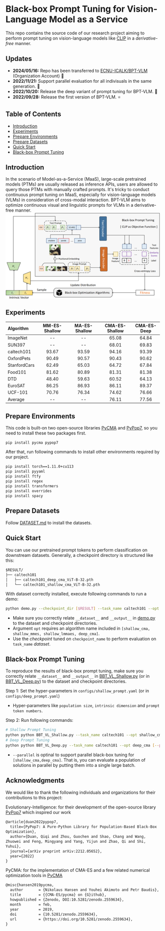 <!-- omit in toc -->
# Black-box Prompt Tuning for Vision-Language Model as a Service
This repo contains the source code of our research project aiming to perform prompt tuning on  vision-language models like [CLIP](https://arxiv.org/abs/2103.00020) in a *derivative-free* manner.

<!-- omit in toc -->
## Updates
- **2024/05/16:** Repo has been transferred to [ECNU-ICALK/BPT-VLM](https://github.com/ECNU-ICALK/BPT-VLM) (Organization Account) 🔔
- **2022/11/21:** Support parallel evaluation for all indivisuals in the same generation. :art:
- **2022/10/20:** Release the deep variant of prompt tuning for BPT-VLM. :confetti_ball:	
- **2022/09/28:** Release the first version of BPT-VLM. :star:

<!-- omit in toc -->
## Table of Contents
- [Introduction](#introduction)
- [Experiments](#experiments)
- [Prepare Environments](#prepare-environments)
- [Prepare Datasets](#prepare-datasets)
- [Quick Start](#quick-start)
- [Black-box Prompt Tuning](#black-box-prompt-tuning)
## Introduction
In the scenario of Model-as-a-Service (MaaS), large-scale pretrained models (PTMs) are usually released as inference APIs, users are allowed to query those PTMs with manually crafted prompts. It's tricky to conduct continuous prompt tuning on MaaS, especially for vision-language models (VLMs) in consideration of cross-modal interaction. BPT-VLM aims to  optimize continuous visual and linguistic prompts for VLMs in a derivative-free manner.
![framework](./model/Framework_01.png)

## Experiments
Algorithm|MM-ES-Shallow|MA-ES-Shallow|CMA-ES-Shallow|CMA-ES-Deep
:--|:--:|:--:|:--:|:--:
ImageNet    |--   |--   |65.08|64.84
SUN397      |--   |--   |68.01|69.83
caltech101  |93.67|93.59|94.16|93.39
OxfordPets  |90.49|90.57|90.43|90.62
StanfordCars|62.49|65.03|64.72|67.84
Food101     |81.62|80.89|81.31|81.38
DTD         |48.40|59.63|60.52|64.13
EuroSAT     |86.25|86.93|86.11|89.37
UCF-101     |70.76|76.34|74.62|76.66
Average     |--   |--   |76.11|77.56

## Prepare Environments
This code is built-on two open-source libraries [PyCMA](https://github.com/CMA-ES/pycma) and [PyPop7](https://github.com/Evolutionary-Intelligence/pypop), so you need to install these two packages first.
```
pip install pycma pypop7
```
After that, run following commands to install other environments required by our project.
```
pip install torch==1.11.0+cu113
pip install pyyaml
pip install ftfy
pip install regex
pip install transformers
pip install overrides
pip install spacy
```
## Prepare Datasets
Follow [DATASET.md](DATASET.md) to install the datasets.

## Quick Start
You can use our pretrained prompt tokens to perform classification on downstream datasets. Generally, a checkpoint  directory is structured like this:
```
$RESULT/
├── caltech101
│   ├── caltech101_deep_cma_ViT-B-32.pth
│   └── caltech101_shallow_cma_ViT-B-32.pth
```
With dataset correctly installed, execute following commands to run a demo:
```bash
python demo.py --checkpoint_dir [$RESULT] --task_name caltech101 --opt shallow_cma --checkpoint_name caltech101
``` 
- Make sure you correctly relate `__dataset__` and `__output__` in [demo.py](demo.py) to the dataset and checkpoint directories.   
- Argument `opt` requires an algorithm name included in `[shallow_cma, shallow_mmes, shallow_lmmaes, deep_cma]`.
- Use the *checkpoint* tuned on `checkpoint_name` to perform evaluation on `task_name` *dataset*.    
  
## Black-box Prompt Tuning
To reproduce the results of black-box prompt tuning, make sure you correctly relate `__dataset__` and `__output__` in [BBT_VL_Shallow.py](BBT_VL_Shallow.py) (or in [BBT_VL_Deep.py](BBT_VL_Deep.py)) to the dataset and checkpoint directories.

Step 1: Set the hyper-parameters in `configs/shallow_prompt.yaml` (or in `configs/deep_prompt.yaml`)

- Hyper-parameters like `population size`, `intrinsic dimension` and `prompt token numbers`.    
  
Step 2: Run following commands:
```bash
# Shallow Prompt Tuning
python python BBT_VL_Shallow.py --task_name caltech101 --opt shallow_cma [--parallel]
# Deep Prompt Tuning
python python BBT_VL_Deep.py --task_name caltech101 --opt deep_cma [--parallel]
```
- `--parallel` is optinal to  support parallel black-box tuning for `[shallow_cma,deep_cma]`. That is, you can evaluate a population of solutions in parallel by putting them into a single large batch.

## Acknowledgments
We would like to thank the following individuals and organizations for their contributions to this project:

Evolutionary-Intelligence: for their development of the open-source library  [PyPop7](https://github.com/Evolutionary-Intelligence/pypop) which inspired our work
```
@article{duan2022pypop7,
  title={PyPop7: A Pure-Python Library for Population-Based Black-Box Optimization},
  author={Duan, Qiqi and Zhou, Guochen and Shao, Chang and Wang, Zhuowei and Feng, Mingyang and Yang, Yijun and Zhao, Qi and Shi, Yuhui},
  journal={arXiv preprint arXiv:2212.05652},
  year={2022}
}
```

PyCMA: for the implementation of CMA-ES and a few related numerical optimization tools in [PyCMA](https://github.com/CMA-ES/pycma)
```
@misc{hansen2019pycma,
  author       = {Nikolaus Hansen and Youhei Akimoto and Petr Baudis},
  title        = {{CMA-ES/pycma} on {G}ithub},
  howpublished = {Zenodo, DOI:10.5281/zenodo.2559634},
  month        = feb,
  year         = 2019,
  doi          = {10.5281/zenodo.2559634},
  url          = {https://doi.org/10.5281/zenodo.2559634},
}
```
